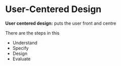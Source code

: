 # User-Centered Design

**User centered design:** puts the user front and centre

There are the steps in this

- Understand
- Specify
- Design
- Evaluate
